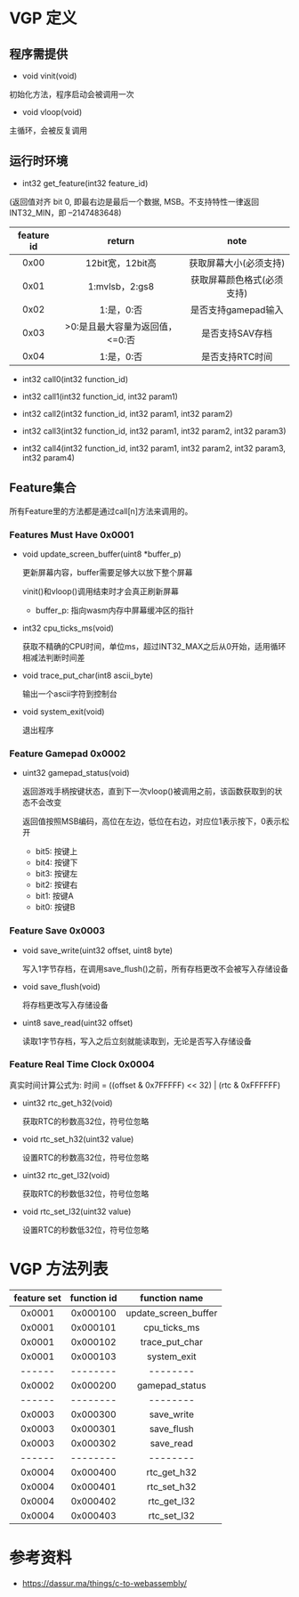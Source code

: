 # VGP 定义

## 程序需提供

* void vinit(void)

初始化方法，程序启动会被调用一次

* void vloop(void)

主循环，会被反复调用

## 运行时环境

* int32 get_feature(int32 feature_id)

(返回值对齐 bit 0, 即最右边是最后一个数据, MSB。不支持特性一律返回INT32_MIN，即 –2147483648)

| feature id | return | note |
|:----:|:----:|:----:|
| 0x00 | 12bit宽，12bit高 | 获取屏幕大小(必须支持) |
| 0x01 | 1:mvlsb，2:gs8 | 获取屏幕颜色格式(必须支持) |
| 0x02 | 1:是，0:否 | 是否支持gamepad输入 |
| 0x03 | >0:是且最大容量为返回值，<=0:否 | 是否支持SAV存档 |
| 0x04 | 1:是，0:否 | 是否支持RTC时间 |

* int32 call0(int32 function_id)

* int32 call1(int32 function_id, int32 param1)

* int32 call2(int32 function_id, int32 param1, int32 param2)

* int32 call3(int32 function_id, int32 param1, int32 param2, int32 param3)

* int32 call4(int32 function_id, int32 param1, int32 param2, int32 param3, int32 param4)

## Feature集合

所有Feature里的方法都是通过call[n]方法来调用的。

### Features Must Have 0x0001

* void update_screen_buffer(uint8 *buffer_p)

  更新屏幕内容，buffer需要足够大以放下整个屏幕

  vinit()和vloop()调用结束时才会真正刷新屏幕

  - buffer_p: 指向wasm内存中屏幕缓冲区的指针

* int32 cpu_ticks_ms(void)

  获取不精确的CPU时间，单位ms，超过INT32_MAX之后从0开始，适用循环相减法判断时间差

* void trace_put_char(int8 ascii_byte)

  输出一个ascii字符到控制台

* void system_exit(void)

  退出程序

### Feature Gamepad 0x0002

* uint32 gamepad_status(void)

  返回游戏手柄按键状态，直到下一次vloop()被调用之前，该函数获取到的状态不会改变

  返回值按照MSB编码，高位在左边，低位在右边，对应位1表示按下，0表示松开

  - bit5: 按键上
  - bit4: 按键下
  - bit3: 按键左
  - bit2: 按键右
  - bit1: 按键A
  - bit0: 按键B

### Feature Save 0x0003

* void save_write(uint32 offset, uint8 byte)

  写入1字节存档，在调用save_flush()之前，所有存档更改不会被写入存储设备

* void save_flush(void)

  将存档更改写入存储设备

* uint8 save_read(uint32 offset)

  读取1字节存档，写入之后立刻就能读取到，无论是否写入存储设备

### Feature Real Time Clock 0x0004

真实时间计算公式为: 时间 = ((offset & 0x7FFFFF) << 32) | (rtc & 0xFFFFFF)

* uint32 rtc_get_h32(void)

  获取RTC的秒数高32位，符号位忽略

* void rtc_set_h32(uint32 value)

  设置RTC的秒数高32位，符号位忽略

* uint32 rtc_get_l32(void)

  获取RTC的秒数低32位，符号位忽略

* void rtc_set_l32(uint32 value)

  设置RTC的秒数低32位，符号位忽略

# VGP 方法列表
| feature set | function id | function name |
|:----:|:----:|:----:|
| 0x0001 | 0x000100 | update_screen_buffer |
| 0x0001 | 0x000101 | cpu_ticks_ms |
| 0x0001 | 0x000102 | trace_put_char |
| 0x0001 | 0x000103 | system_exit |
| ------ | -------- | -------- |
| 0x0002 | 0x000200 | gamepad_status |
| ------ | -------- | -------- |
| 0x0003 | 0x000300 | save_write |
| 0x0003 | 0x000301 | save_flush |
| 0x0003 | 0x000302 | save_read |
| ------ | -------- | -------- |
| 0x0004 | 0x000400 | rtc_get_h32 |
| 0x0004 | 0x000401 | rtc_set_h32 |
| 0x0004 | 0x000402 | rtc_get_l32 |
| 0x0004 | 0x000403 | rtc_set_l32 |

# 参考资料

* https://dassur.ma/things/c-to-webassembly/
